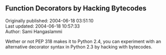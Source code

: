 ## Function Decorators by Hacking Bytecodes  
Originally published: 2004-06-18 03:51:10  
Last updated: 2004-06-18 10:57:33  
Author: Sami Hangaslammi  
  
Wether or not PEP 318 makes it to Python 2.4, you can experiment with an alternative decorator syntax in Python 2.3 by hacking with bytecodes.
